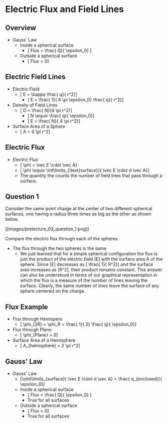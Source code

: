 # Electric Flux and Field Lines

## Overview
* Gauss' Law
  * Inside a spherical surface 
     * \[ Flux = \frac{ Q}{ \epsilon_0} \]
  * Outside a spherical surface
     * \[ Flux = 0\]

## Electric Field Lines

* Electric Field
  * \[ E = \kappa \frac{ q}{ r^2}\]
       * \[ E = \frac{ 1}{ 4 \pi \epsilon_0} \frac{ q}{ r^2}\]
* Density of Field Lines
  * \[ D = \frac{ N}{4 \pi r^2}\]
     * \[ N \equiv \frac{ q}{ \epsilon_0}\]
     * \[ E = \frac{ N}{ 4 \pi r^2}\]
* Surface Area of a Sphere
  * \[ A = 4 \pi r^2\]

## Electric Flux
* Electric Flux
  * \[ \phi = \vec E \cdot \vec A\]
  * \[ \phi \equiv \int\limits_{\text{surface}}{ \vec E \cdot d \vec A}\]
  * The quantity the counts the number of field lines that pass 
    through a surface.

## Question 1

Consider the same point charge at the center of two different spherical 
surfaces, one having a radius three times as big as the other as shown below.

[[images/prelecture_03_question_1.png]]

Compare the electric flux through each of the spheres.
* The flux through the two spheres is the same
  *  We just learned that for a simple spherical configuration the flux is 
    just the product of the electric field \[E\] with the surface area A of the 
    sphere. Since \[E\] decreases as \[ \frac{ 1}{ R^2}\] and the surface area 
    increases as \[R^2\], their product remains constant. This answer can also 
    be understood in terms of our graphical representation in which the flux 
    is a measure of the number of lines leaving the surface. Clearly, the same 
    number of lines leave the surface of any sphere centered on the charge.

## Flux Example
* Flux through Hemispers
  * \[ \phi_{2R} = \phi_R = \frac{ 1}{ 2} \frac{ q}{ \epsilon_0}\]
* Flux through Plane
  * \[ \phi_{Plane} = 0\]
* Surface Area of a Hemisphere
  * \[ A_{hemisphere} = 2 \pi r^2\]


## Gauss' Law
* Gauss' Law
  * \[\oint\limits_{surface}{ \vec E \cdot d \vec A} = \frac{ q_{enclosed}}{ \epsilon_0}\]
  * Inside a spherical surface 
     * \[ Flux = \frac{ Q}{ \epsilon_0} \]
     * True for all surfaces
  * Outside a spherical surface
     * \[ Flux = 0\]
     * True for all surfaces